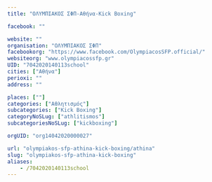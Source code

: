 ```yaml
---
title: "ΟΛΥΜΠΙΑΚΟΣ ΣΦΠ-Αθήνα-Kick Boxing"

facebook: ""

website: ""
organisation: "ΟΛΥΜΠΙΑΚΟΣ ΣΦΠ"
facebookorg: "https://www.facebook.com/OlympiacosSFP.official/"
websiteorg: "www.olympiacossfp.gr"
UID: "7042020140113school"
cities: ["Αθήνα"]
perioxi: ""
address: ""

places: [""]
categories: ["Αθλητισμός"]
subcategories: ["Kick Boxing"]
categoryNoSLug: ["athlitismos"]
subcategoriesNoSLug: ["kickboxing"]

orgUID: "org14042020000027"

url: "olympiakos-sfp-athina-kick-boxing/athina"
slug: "olympiakos-sfp-athina-kick-boxing"
aliases:
    - /7042020140113school
---
```






